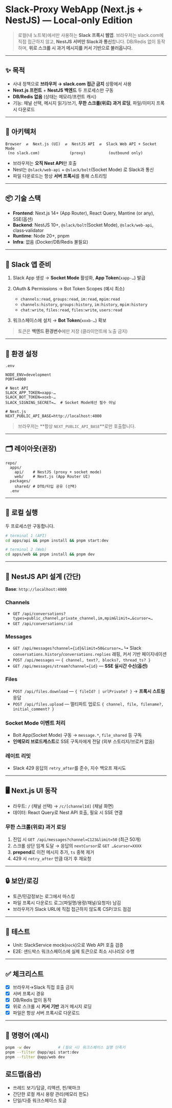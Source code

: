# Slack‑Proxy WebApp (Next.js + NestJS) — Local‑only Edition

> 로컬(내 노트북)에서만 사용하는 **Slack 프록시 웹앱**. 브라우저는 slack.com에 직접 접근하지 않고, **NestJS 서버만 Slack과 통신**합니다. DB/Redis 없이 동작하며, **위로 스크롤 시 과거 메시지를 커서 기반으로 불러옵니다.**

---

## ✨ 목적

* 사내 정책으로 **브라우저 → slack.com 접근 금지** 상황에서 사용
* **Next.js 프런트** + **NestJS 백엔드** 두 프로세스만 구동
* **DB/Redis 없음** (상태는 메모리/프런트 캐시)
* 기능: 채널 선택, 메시지 읽기/쓰기, **무한 스크롤(위로) 과거 로딩**, 파일/이미지 프록시 다운로드

---

## 🧱 아키텍처

```
Browser  ⇄  Next.js (UI)  ⇄  NestJS API  ⇄  Slack Web API + Socket Mode
 (no slack.com)             (proxy)          (outbound only)
```

* 브라우저는 **오직 Nest API**만 호출
* Nest는 `@slack/web-api` + `@slack/bolt`(Socket Mode) 로 Slack과 통신
* 파일 다운로드는 항상 **서버 프록시**를 통해 스트리밍

---

## 📦 기술 스택

* **Frontend**: Next.js 14+ (App Router), React Query, Mantine (or any), SSE(옵션)
* **Backend**: NestJS 10+, `@slack/bolt`(Socket Mode), `@slack/web-api`, class‑validator
* **Runtime**: Node 20+, pnpm
* **Infra**: 없음 (Docker/DB/Redis 불필요)

---

## 🔐 Slack 앱 준비

1. Slack App 생성 → **Socket Mode** 활성화, **App Token**(`xapp-…`) 발급
2. OAuth & Permissions → Bot Token Scopes (예시 최소)

    * `channels:read`, `groups:read`, `im:read`, `mpim:read`
    * `channels:history`, `groups:history`, `im:history`, `mpim:history`
    * `chat:write`, `files:read`, `files:write`, `users:read`
3. 워크스페이스에 설치 → **Bot Token**(`xoxb-…`) 확보

> 토큰은 **백엔드 환경변수**에만 저장 (클라이언트에 노출 금지)

---

## 🔧 환경 설정

`.env`

```dotenv
NODE_ENV=development
PORT=4000

# Nest API
SLACK_APP_TOKEN=xapp-…
SLACK_BOT_TOKEN=xoxb-…
SLACK_SIGNING_SECRET=…  # Socket Mode에선 필수 아님

# Next.js
NEXT_PUBLIC_API_BASE=http://localhost:4000
```

> 브라우저는 \*\*항상 `NEXT_PUBLIC_API_BASE`\*\*로만 호출합니다.

---

## 🗂️ 레이아웃(권장)

```
repo/
  apps/
    api/    # NestJS (proxy + socket mode)
    web/    # Next.js (App Router UI)
  packages/
    shared/ # DTO/타입 공유 (선택)
  .env
```

---

## 🚀 로컬 실행

두 프로세스만 구동합니다.

```bash
# terminal 1 (API)
cd apps/api && pnpm install && pnpm start:dev

# terminal 2 (Web)
cd apps/web && pnpm install && pnpm dev
```

---

## 🧩 NestJS API 설계 (간단)

**Base**: `http://localhost:4000`

### Channels

* `GET /api/conversations?types=public_channel,private_channel,im,mpim&limit=…&cursor=…`
* `GET /api/conversations/:id`

### Messages

* `GET /api/messages?channel={id}&limit=50&cursor=…`
  ↳ Slack `conversations.history`/`conversations.replies` 래핑, 커서 기반 페이지네이션
* `POST /api/messages` — `{ channel, text?, blocks?, thread_ts? }`
* `GET /api/messages/stream?channel={id}` — **SSE 실시간 수신(옵션)**

### Files

* `POST /api/files.download` — `{ fileId? | urlPrivate? }` → **프록시 스트림** 응답
* `POST /api/files.upload` — 멀티파트 업로드 `{ channel, file, filename?, initial_comment? }`

### Socket Mode 이벤트 처리

* Bolt App(Socket Mode) 구동 → `message.*`, `file_shared` 등 구독
* **인메모리 브로드캐스트**로 SSE 구독자에게 전달 (외부 스토리지/브로커 없음)

### 레이트 리밋

* Slack 429 응답의 `retry_after`를 준수, 지수 백오프 재시도

---

## 🖥️ Next.js UI 동작

* 라우트: `/` (채널 선택) → `/c/[channelId]` (채널 화면)
* 데이터: React Query로 Nest API 호출, 필요 시 SSE 연결

### 무한 스크롤(위로) 과거 로딩

1. 진입 시 `GET /api/messages?channel=C123&limit=50` (최근 50개)
2. 스크롤 상단 임계 도달 → 응답의 `nextCursor`로 `GET …&cursor=XXXX`
3. **prepend**로 이전 메시지 추가, `ts` 중복 제거
4. 429 시 `retry_after` 만큼 대기 후 재요청

---

## 🔒 보안/로깅

* 토큰/민감정보는 로그에서 마스킹
* 파일 프록시 다운로드 로그(파일명/용량/채널/요청자) 남김
* 브라우저가 Slack URL에 직접 접근하지 않도록 CSP/코드 점검

---

## 🧪 테스트

* Unit: SlackService mock(`nock`)으로 Web API 호출 검증
* E2E: 샌드박스 워크스페이스에 실제 토큰으로 최소 시나리오 수행

---

## ✅ 체크리스트

* [x] 브라우저→Slack 직접 호출 금지
* [x] 서버 프록시 경유
* [x] DB/Redis 없이 동작
* [x] 위로 스크롤 시 **커서 기반** 과거 메시지 로딩
* [x] 파일은 항상 서버 프록시로 다운로드

---

## 🧰 명령어 (예시)

```bash
pnpm -w dev            # (필요 시) 워크스페이스 실행 단축키
pnpm --filter @app/api start:dev
pnpm --filter @app/web dev
```

## 로드맵(옵션)

* 쓰레드 보기/답글, 리액션, 핀/북마크
* 간단한 로컬 캐시 용량 관리(메모리 한도)
* 단일/다중 워크스페이스 토글

